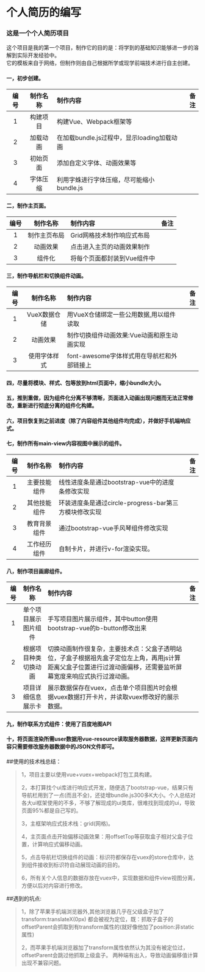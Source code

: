 #  个人简历的编写  

### 这是一个个人简历项目  
这个项目是我的第一个项目，制作它的目的是：将学到的基础知识能够进一步的溶解到实际开发经验中。  
它的模板来自于网络，但制作则由自己根据所学或现学前端技术进行自主创建。


#### 一，初步创建。  
| 编号  | 制作名称      | 制作内容                                 | 备注  |
| :---:| :----------: |:---------------------------------------| -----:|
| 1    | 构建项目      | 构建Vue、Webpack框架等                    |       |
| 2    | 加载动画      | 在加载bundle.js过程中，显示loading加载动画   |       |
| 3    | 初始页面      | 添加自定义字体、动画效果等                   |       |
| 4    | 字体压缩     | 利用字蛛进行字体压缩，尽可能缩小bundle.js                   |       |

#### 二，制作主页面。  
| 编号  | 制作名称      | 制作内容                                 | 备注  |
| :---:| :----------: |:---------------------------------------| -----:|
| 1    | 制作主页布局   | Grid网格技术制作响应式布局                   |       |
| 2    | 动画效果      | 点击进入主页的动画效果制作   |       |
| 3    | 组件化        | 将每个页面都封装到Vue组件中      |       |
#### 三，制作导航栏和切换组件动画。 
| 编号  | 制作名称      | 制作内容                                 | 备注  |
| :---:| :----------: |:---------------------------------------| -----:|
| 1    | VueX数据仓储   | 用VueX仓储绑定一些公用数据,用以组件读取                  |       |
| 2    | 动画效果       | 制作切换组件动画效果:Vue动画和原生动画实现   |       |
| 3    | 使用字体样式    | font-awesome字体样式用在导航栏和外部链接上   |       |
#### 四，尽量将模块、样式、包等放到html页面中，缩小bundle大小。 
#### 五，推到重做，因为组件化分离不够清晰，页面进入动画出现问题而无法正常修改，重新进行彻底分离的组件化构建。
#### 六，项目恢复到之前进度（除了内容组件其他组件均完成），并做好手机端响应式。
#### 七，制作所有main-view内容视图中展示的组件。
| 编号  | 制作名称      | 制作内容                                 | 备注  |
| :---:| :----------: |:---------------------------------------| -----:|
| 1    | 主要技能组件   | 线性进度条是通过bootstrap-vue中的进度条修改实现 |       |
| 2    | 其他技能组件   | 环装进度条是通过circle-progress-bar第三方模块修改实现 |       |
| 3    | 教育背景组件   | 通过bootstrap-vue手风琴组件修改实现 |       |
| 4    | 工作经历组件   | 自制卡片，并进行v-for渲染实现。 |       |
#### 八，制作项目画廊组件。
| 编号  | 制作名称      | 制作内容                                 | 备注  |
| :---:| :----------: |:---------------------------------------| -----:|
| 1    | 单个项目展示图片组件   | 手写项目图片展示组件，其中button使用bootstrap-vue的b-button修改出来 |       |
| 2    | 根据项目种类切换动画   | 切换动画制作很复杂，主要技术点：父盒子透明站位，子盒子根据祖先盒子定位左上角，再用js计算距离父盒子位置进行过渡动画偏移，还需要监听屏幕宽度来响应式执行过渡动画。 |       |
| 3    | 项目详细信息展示卡     | 展示数据保存在vuex，点击单个项目图片时会根据vuex数据打开卡片，并读取vuex修改好的展示数据。 |       |
#### 九，制作联系方式组件：使用了百度地图API  
  
#### 十，将页面渲染所需user数据用vue-resource读取服务器数据，这样更新页面内容只需要修改服务器数据中的JSON文件即可。  
  
##使用的技术栈总结：  
>1，项目主要以使用vue+vuex+webpack打包工具构建。  
>
>2，本打算找个ui库进行响应式开发，随便选了bootstrap-vue，结果只有导航栏用到了一点(而且不全)，还徒增bundle.js300多K大小。个人总结对各大ui框架使用的不多，不够了解现成的ui类库，很难找到现成的ui，导致页面95%都是自己写的。    
>
>3，主框架响应式技术栈：grid(网格)。  
>
>4，主页面点击开始偏移动画效果：用offsetTop等获取盒子相对父盒子位置，计算响应式偏移动画。  
>
>5，点击导航栏切换组件的动画：标识符都保存在vuex的store仓库中，达到组件接收到标识符自动展现动画的目的。
>
>6，所有关个人信息的数据存放在vuex中，实现数据和组件view视图分离，方便以后对内容进行修改。

##遇到的坑点:
>1，除了苹果手机端浏览器外,其他浏览器几乎在父级盒子加了transform:translateX(0px) 都会被视为定位，既：抓取子盒子的offsetParent会抓取到有transform属性的(就好像他加了position:非static属性)  
>
>2，而苹果手机端浏览器加了transform属性依然认为其没有被定位过，offsetParent会跳过他抓取上级盒子。  两种端有出入，导致动画偏移值计算出现不兼容问题。  
